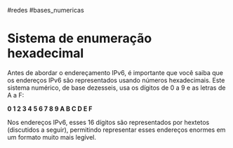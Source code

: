 #redes #bases_numericas
# Sistema de enumeração hexadecimal

Antes de abordar o endereçamento IPv6, é importante que você saiba que os endereços IPv6 são representados usando números hexadecimais. Este sistema numérico, de base dezesseis, usa os dígitos de 0 a 9 e as letras de A a F:

**0 1 2 3 4 5 6 7 8 9 A B C D E F**

Nos endereços IPv6, esses 16 dígitos são representados por hextetos (discutidos a seguir), permitindo representar esses endereços enormes em um formato muito mais legível.